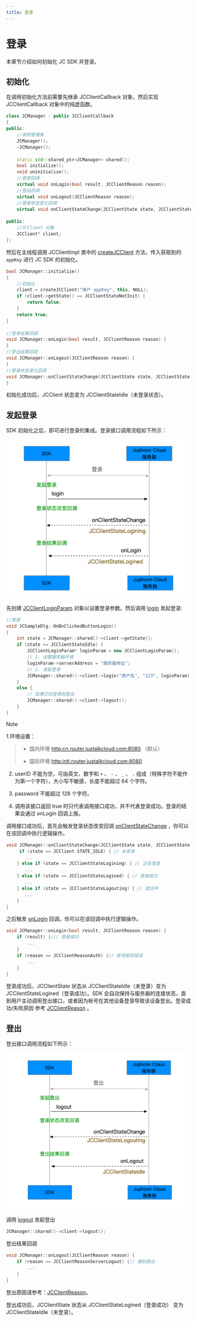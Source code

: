 ```yaml
---
title: 登录
---
```

# 登录

本章节介绍如何初始化 JC SDK 并登录。



## 初始化

在调用初始化方法前需要先继承 JCClientCallback 对象，然后实现 JCClientCallback 对象中的纯虚函数。



```C++ 
class JCManager : public JCClientCallback
{
public:
    //单例管理类
    JCManager();
    ~JCManager();

    static std::shared_ptr<JCManager> shared();
    bool initialize();
    void uninitialize();
    //登录回调
    virtual void onLogin(bool result, JCClientReason reason);
    //登出回调
    virtual void onLogout(JCClientReason reason);
    //登录状态变化回调
    virtual void onClientStateChange(JCClientState state, JCClientState oldState);

public:
    //JCClient 对象
    JCClient* client;
};
```



然后在主线程调用 JCClientImpl 类中的
[createJCClient](https://developer.juphoon.com/portal/reference/V2.1/windows/C++/html/_j_c_client_8h.html#a2d6fc4f203884536ff69bfe0e0ed300f)
方法，传入获取到的 `appKey` 进行 JC SDK 的初始化。



```C++ 
bool JCManager::initialize()
{
    //初始化
    client = createJCClient("用户 appKey", this, NULL);
    if (client->getState() == JCClientStateNotInit) {
        return false;
    }
    return true;
}

//登录结果回调
void JCManager::onLogin(bool result, JCClientReason reason) {
}
//登出结果回调
void JCManager::onLogout(JCClientReason reason) {
}
//登录状态变化回调
void JCManager::onClientStateChange(JCClientState state, JCClientState oldState) {
}
```



初始化成功后，JCClient 状态变为 JCClientStateIdle（未登录状态）。





## 发起登录

SDK 初始化之后，即可进行登录的集成。登录接口调用流程如下所示：

![../../../../\_images/ios\_login.png](../../../../_images/ios_login.png)

先创建
[JCClientLoginParam](https://developer.juphoon.com/portal/reference/V2.1/windows/C++/html/class_j_c_client_login_param.html)
对象以设置登录参数。然后调用
[login](https://developer.juphoon.com/portal/reference/V2.1/windows/C++/html/class_j_c_client.html#ad612e9957623869289103fbf0721d902)
发起登录:



```C++ 
//登录
void JCSampleDlg::OnBnClickedButtonLogin()
{
    int state = JCManager::shared()->client->getState();
    if (state == JCClientStateIdle) {
        JCClientLoginParam* loginParam = new JCClientLoginParam();
        // 1. 设置服务器环境
        loginParam->serverAddress = "服务器地址";
        // 2. 发起登录
        JCManager::shared()->client->login("用户名", "123", loginParam);
    }
    else {
        // 如果已经登录则登出
        JCManager::shared()->client->logout();
    }
}
```





Note

1.环境设置：

> 
> 
> 
> 
>   - 国内环境 <http:cn.router.justalkcloud.com:8080> （默认）
> 
>   - 国际环境 <http:intl.router.justalkcloud.com:8080>
> 
> 

2.  userID 不能为空，可由英文、数字和 `+` 、 `-` 、 `_` 、 `.`
    组成（特殊字符不能作为第一个字符），大小写不敏感，长度不能超过
    64 个字符。

3.  password 不能超过 128 个字符。

4.  调用该接口返回 true 时只代表调用接口成功，并不代表登录成功。登录的结果会通过 onLogin 回调上报。



调用接口成功后，首先会触发登录状态改变回调
[onClientStateChange](https://developer.juphoon.com/portal/reference/V2.1/windows/C++/html/class_j_c_client_callback.html#ace087f907d2f8a2413f10d34cfb47337)
，你可以在该回调中执行逻辑操作。



```C++ 
void JCManager::onClientStateChange(JCClientState state, JCClientState oldState) {
     if (state == JCClient.STATE_IDLE) { // 未登录
       ...
    } else if (state == JCClientStateLogining) { // 正在登录
       ...
    } else if (state == JCClientStateLogined) { // 登录成功
       ...
    } else if (state == JCClientStateLogouting) { // 登出中
       ...
    }
}
```



之后触发
[onLogin](https://developer.juphoon.com/portal/reference/V2.1/windows/C++/html/class_j_c_client_callback.html#ab2deb2e2d3c95f848d9dc2baa7c6daff)
回调。你可以在该回调中执行逻辑操作。



```C++ 
void JCManager::onLogin(bool result, JCClientReason reason) {
    if (result) {/// 登录成功
        ...
    }
    if (reason == JCClientReasonAuth) {// 账号密码错误
        ...
    }
}
```



登录成功后，JCClientState 状态从 JCClientStateIdle（未登录）变为
JCClientStateLogined（登录成功）。SDK
会自动保持与服务器的连接状态，直到用户主动调用登出接口，或者因为帐号在其他设备登录导致该设备登出。登录成功/失败原因
参考
[JCClientReason](https://developer.juphoon.com/portal/reference/V2.1/windows/C++/html/_j_c_client_constants_8h.html#a8b1b44e57fff02634fd4637428a70020)
。





## 登出

登出接口调用流程如下所示：

![../../../../\_images/ios\_logout.png](../../../../_images/ios_logout.png)

调用
[logout](https://developer.juphoon.com/portal/reference/V2.1/windows/C++/html/class_j_c_client.html#abac015a13078c84b06afac69dcd392ff)
发起登出



```C++ 
JCManager::shared()->client->logout();
```



登出结果回调



```C++ 
void JCManager::onLogout(JCClientReason reason) {
    if (reason == JCClientReasonServerLogout) {// 强制登出
        ...
    }
}
```



登出原因请参考：[JCClientReason](https://developer.juphoon.com/portal/reference/V2.1/windows/C++/html/_j_c_client_constants_8h.html#a8b1b44e57fff02634fd4637428a70020)。

登出成功后，JCClientState 状态从 JCClientStateLogined（登录成功） 变为
JCClientStateIdle（未登录）。















